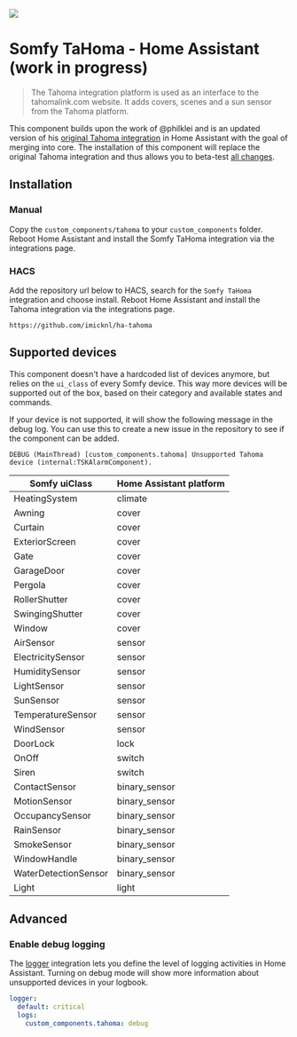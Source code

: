 ![](https://raw.githubusercontent.com/iMicknl/ha-tahoma/master/media/tahoma_device_page.png)

# Somfy TaHoma - Home Assistant (work in progress)

> The Tahoma integration platform is used as an interface to the tahomalink.com website. It adds covers, scenes and a sun sensor from the Tahoma platform.

This component builds upon the work of @philklei and is an updated version of his [original Tahoma integration](https://www.home-assistant.io/integrations/tahoma/) in Home Assistant with the goal of merging into core. The installation of this component will replace the original Tahoma integration and thus allows you to beta-test [all changes](./CHANGELOG.md).

## Installation

### Manual

Copy the `custom_components/tahoma` to your `custom_components` folder. Reboot Home Assistant and install the Somfy TaHoma integration via the integrations page.

### HACS

Add the repository url below to HACS, search for the `Somfy TaHoma` integration and choose install. Reboot Home Assistant and install the Tahoma integration via the integrations page.

```
https://github.com/imicknl/ha-tahoma
```

## Supported devices

This component doesn't have a hardcoded list of devices anymore, but relies on the `ui_class` of every Somfy device. This way more devices will be supported out of the box, based on their category and available states and commands.

If your device is not supported, it will show the following message in the debug log. You can use this to create a new issue in the repository to see if the component can be added.

`DEBUG (MainThread) [custom_components.tahoma] Unsupported Tahoma device (internal:TSKAlarmComponent).`

| Somfy uiClass        | Home Assistant platform |
| -------------------- | ----------------------- |
| HeatingSystem        | climate                 |
| Awning               | cover                   |
| Curtain              | cover                   |
| ExteriorScreen       | cover                   |
| Gate                 | cover                   |
| GarageDoor           | cover                   |
| Pergola              | cover                   |
| RollerShutter        | cover                   |
| SwingingShutter      | cover                   |
| Window               | cover                   |
| AirSensor            | sensor                  |
| ElectricitySensor    | sensor                  |
| HumiditySensor       | sensor                  |
| LightSensor          | sensor                  |
| SunSensor            | sensor                  |
| TemperatureSensor    | sensor                  |
| WindSensor           | sensor                  |
| DoorLock             | lock                    |
| OnOff                | switch                  |
| Siren                | switch                  |
| ContactSensor        | binary_sensor           |
| MotionSensor         | binary_sensor           |
| OccupancySensor      | binary_sensor           |
| RainSensor           | binary_sensor           |
| SmokeSensor          | binary_sensor           |
| WindowHandle         | binary_sensor           |
| WaterDetectionSensor | binary_sensor           |
| Light                | light                   |

## Advanced

### Enable debug logging

The [logger](https://www.home-assistant.io/integrations/logger/) integration lets you define the level of logging activities in Home Assistant. Turning on debug mode will show more information about unsupported devices in your logbook.

```yaml
logger:
  default: critical
  logs:
    custom_components.tahoma: debug
```
